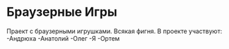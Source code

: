 # Браузерные Игры
Праект с браузерными игрушками.
Всякая фигня.
В проекте участвуют:
-Андрюха
-Анатолий
-Олег
-Я
-Ортем
